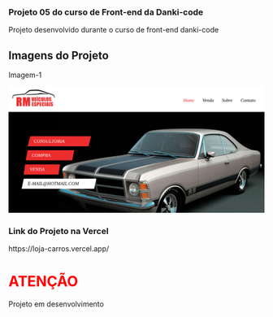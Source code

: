 ### Projeto 05 do curso de Front-end da Danki-code
<p>Projeto desenvolvido durante o curso de front-end danki-code</p>


<h2>Imagens do Projeto</h2>

<p>Imagem-1</p>

![alt](/img/tela-banner.png)

### Link do Projeto na Vercel
<p>https://loja-carros.vercel.app/</p>

<h1 style="color:red;">ATENÇÃO</h1>
<p>Projeto em desenvolvimento</p>